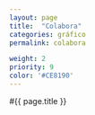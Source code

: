 ```yaml
---
layout: page
title:  "Colabora"
categories: gráfico
permalink: colabora

weight: 2
priority: 9
color: '#CE8190'
---
```


#{{ page.title }}
